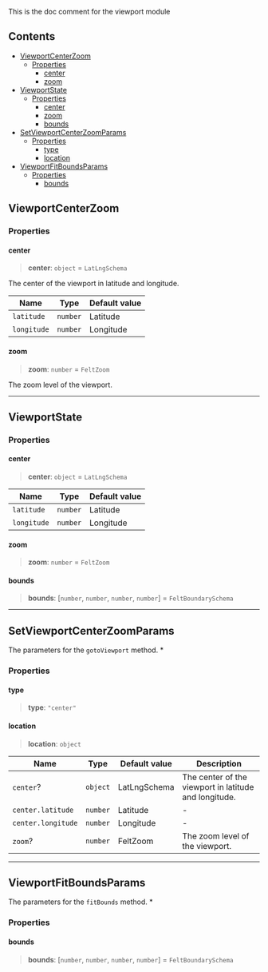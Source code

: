 This is the doc comment for the viewport module

## Contents

* [ViewportCenterZoom](#viewportcenterzoom)
  * [Properties](#properties)
    * [center](#center)
    * [zoom](#zoom)
* [ViewportState](#viewportstate)
  * [Properties](#properties-1)
    * [center](#center-1)
    * [zoom](#zoom-1)
    * [bounds](#bounds)
* [SetViewportCenterZoomParams](#setviewportcenterzoomparams)
  * [Properties](#properties-2)
    * [type](#type)
    * [location](#location)
* [ViewportFitBoundsParams](#viewportfitboundsparams)
  * [Properties](#properties-3)
    * [bounds](#bounds-1)

## ViewportCenterZoom

### Properties

#### center

> **center**: `object` = `LatLngSchema`

The center of the viewport in latitude and longitude.

| Name        | Type     | Default value |
| ----------- | -------- | ------------- |
| `latitude`  | `number` | Latitude      |
| `longitude` | `number` | Longitude     |

#### zoom

> **zoom**: `number` = `FeltZoom`

The zoom level of the viewport.

***

## ViewportState

### Properties

#### center

> **center**: `object` = `LatLngSchema`

| Name        | Type     | Default value |
| ----------- | -------- | ------------- |
| `latitude`  | `number` | Latitude      |
| `longitude` | `number` | Longitude     |

#### zoom

> **zoom**: `number` = `FeltZoom`

#### bounds

> **bounds**: \[`number`, `number`, `number`, `number`] = `FeltBoundarySchema`

***

## SetViewportCenterZoomParams

The parameters for the `gotoViewport` method.
\*

### Properties

#### type

> **type**: `"center"`

#### location

> **location**: `object`

| Name               | Type     | Default value | Description                                           |
| ------------------ | -------- | ------------- | ----------------------------------------------------- |
| `center`?          | `object` | LatLngSchema  | The center of the viewport in latitude and longitude. |
| `center.latitude`  | `number` | Latitude      | -                                                     |
| `center.longitude` | `number` | Longitude     | -                                                     |
| `zoom`?            | `number` | FeltZoom      | The zoom level of the viewport.                       |

***

## ViewportFitBoundsParams

The parameters for the `fitBounds` method.
\*

### Properties

#### bounds

> **bounds**: \[`number`, `number`, `number`, `number`] = `FeltBoundarySchema`
